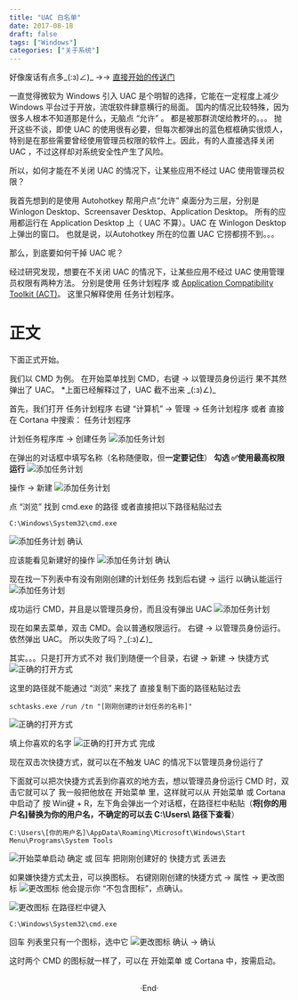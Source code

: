```yaml
---
title: "UAC 白名单"
date: 2017-08-18
draft: false
tags: ["Windows"]
categories: ["关于系统"]
---
```


好像废话有点多\_(:з)∠)\_ ->-> [直接开始的传送门](https://mogeko.github.io/2017/001/#Start)

一直觉得微软为 Windows 引入 UAC 是个明智的选择，它能在一定程度上减少 Windows 平台过于开放，流氓软件肆意横行的局面。
国内的情况比较特殊，因为很多人根本不知道那是什么，无脑点 “允许” 。
都是被那群流氓给教坏的。。。
抛开这些不谈，即使 UAC 的使用很有必要，但每次都弹出的蓝色框框确实很烦人，特别是在那些需要曾经使用管理员权限的软件上。因此，有的人直接选择关闭 UAC ，不过这样却对系统安全性产生了风险。

所以，如何才能在不关闭 UAC 的情况下，让某些应用不经过 UAC 使用管理员权限？

我首先想到的是使用 Autohotkey 帮用户点“允许”
桌面分为三层，分别是 Winlogon Desktop、Screensaver Desktop、Application Desktop。
所有的应用都运行在 Application Desktop 上（ UAC 不算）。UAC 在 Winlogon Desktop 上弹出的窗口。
也就是说，以Autohotkey 所在的位置 UAC 它捞都捞不到。。。

那么，到底要如何干掉 UAC 呢？

经过研究发现，想要在不关闭 UAC 的情况下，让某些应用不经过 UAC 使用管理员权限有两种方法。
分别是使用 任务计划程序 或 [Application Compatibility Toolkit (ACT)](https://technet.microsoft.com/en-us/library/cc766242(v=ws.10).aspx)。
这里只解释使用 任务计划程序。

<!--more-->

# 正文

下面正式开始。

我们以 CMD 为例。
在开始菜单找到 CMD，右键 -> 以管理员身份运行
果不其然弹出了 UAC。
*上面已经解释过了，UAC 截不出来 \_(:з)∠)\_

首先，我们打开 任务计划程序
右键 “计算机” -> 管理 -> 任务计划程序
或者 直接在 Cortana 中搜索： 任务计划程序

计划任务程序库 -> 创建任务
<img alt="添加任务计划" src="https://mogeko.github.io/images/001/RunCMDAdmin_1.png">

在弹出的对话框中填写名称（名称随便取，但**一定要记住**）
**勾选 ✅使用最高权限运行**
<img alt="添加任务计划" src="https://mogeko.github.io/images/001/RunCMDAdmin_2.png">

操作 -> 新建
<img alt="添加任务计划" src="https://mogeko.github.io/images/001/RunCMDAdmin_3.png">

点 “浏览” 找到 cmd.exe 的路径
或者直接把以下路径粘贴过去

```shell
C:\Windows\System32\cmd.exe
```

<img alt="添加任务计划" src="https://mogeko.github.io/images/001/RunCMDAdmin_4.png">
确认

应该能看见新建好的操作
<img alt="添加任务计划" src="https://mogeko.github.io/images/001/RunCMDAdmin_5.png">
确认

现在找一下列表中有没有刚刚创建的计划任务
找到后右键 -> 运行 以确认能运行
<img alt="添加任务计划" src="https://mogeko.github.io/images/001/RunCMDAdmin_6.png">

成功运行 CMD，并且是以管理员身份，而且没有弹出 UAC
<img alt="添加任务计划" src="https://mogeko.github.io/images/001/RunCMDAdmin_7.png">

现在如果去菜单，双击 CMD。会以普通权限运行。
右键 -> 以管理员身份运行。依然弹出 UAC。
所以失败了吗？\_(:з)∠)\_

其实。。。只是打开方式不对
我们到随便一个目录，右键 -> 新建 -> 快捷方式
<img alt="正确的打开方式" src="https://mogeko.github.io/images/001/Shortcut_1.png">

这里的路径就不能通过 “浏览” 来找了
直接复制下面的路径粘贴过去

```shell
schtasks.exe /run /tn "[刚刚创建的计划任务的名称]"
```

<img alt="正确的打开方式" src="https://mogeko.github.io/images/001/Shortcut_2.png">

填上你喜欢的名字
<img alt="正确的打开方式" src="https://mogeko.github.io/images/001/Shortcut_3.png">
完成

现在双击次快捷方式，就可以在不触发 UAC 的情况下以管理员身份运行了

下面就可以把次快捷方式丢到你喜欢的地方去，想以管理员身份运行 CMD 时，双击它就可以了
我一般把他放在 开始菜单 里，这样就可以从 开始菜单 或 Cortana 中启动了
按 Win键 + R，左下角会弹出一个对话框，在路径栏中粘贴（**将[你的用户名]替换为你的用户名，不确定的可以去 C:\Users\ 路径下查看**）

```shell
C:\Users\[你的用户名]\AppData\Roaming\Microsoft\Windows\Start Menu\Programs\System Tools
```

<img alt="开始菜单启动" src="https://mogeko.github.io/images/001/MoveStartMenu.png">
确定 或 回车
把刚刚创建好的 快捷方式 丢进去

如果嫌快捷方式太丑，可以换图标。
右键刚刚创建的快捷方式 -> 属性 -> 更改图标
<img alt="更改图标" src="https://mogeko.github.io/images/001/ReIcon_1.png">
他会提示你 “不包含图标”，点确认。

<img alt="更改图标" src="https://mogeko.github.io/images/001/ReIcon_2.png">
在路径栏中键入

```shell
C:\Windows\System32\cmd.exe
```

回车 列表里只有一个图标，选中它
<img alt="更改图标" src="https://mogeko.github.io/images/001/ReIcon_3.png">
确认 -> 确认

这时两个 CMD 的图标就一样了，可以在 开始菜单 或 Cortana 中，按需启动。



<br>

<center>  ·End·  </center>